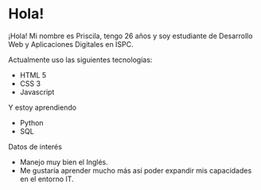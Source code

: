 # Hola! 
¡Hola! Mi nombre es Priscila, tengo 26 años y soy estudiante de Desarrollo Web y Aplicaciones Digitales en ISPC.

Actualmente uso las siguientes tecnologías:
- HTML 5
- CSS 3
- Javascript

Y estoy aprendiendo
- Python
- SQL

Datos de interés
- Manejo muy bien el Inglés.
- Me gustaría aprender mucho más así poder expandir mis capacidades en el entorno IT.
